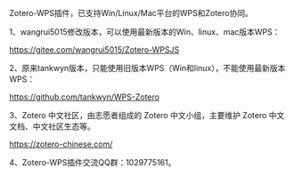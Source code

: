 Zotero-WPS插件，已支持Win/Linux/Mac平台的WPS和Zotero协同。

1、wangrui5015修改版本，可以使用最新版本的Win、linux、mac版本WPS：

https://gitee.com/wangrui5015/Zotero-WPSJS


2、原来tankwyn版本，只能使用旧版本WPS（Win和linux），不能使用最新版本WPS：

https://github.com/tankwyn/WPS-Zotero


3、Zotero 中文社区，由志愿者组成的 Zotero 中文小组，主要维护 Zotero 中文文档、中文社区生态等。

https://zotero-chinese.com/


4、Zotero-WPS插件交流QQ群：1029775161。
